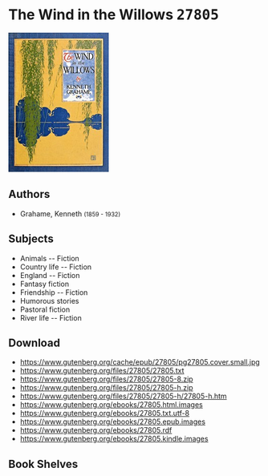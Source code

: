 # The Wind in the Willows <kbd>27805</kbd>

![](./cover.medium.jpg "")

## Authors


 - Grahame, Kenneth <small>(1859 - 1932)</small>

## Subjects


 - Animals -- Fiction
 - Country life -- Fiction
 - England -- Fiction
 - Fantasy fiction
 - Friendship -- Fiction
 - Humorous stories
 - Pastoral fiction
 - River life -- Fiction

## Download


 - https://www.gutenberg.org/cache/epub/27805/pg27805.cover.small.jpg
 - https://www.gutenberg.org/files/27805/27805.txt
 - https://www.gutenberg.org/files/27805/27805-8.zip
 - https://www.gutenberg.org/files/27805/27805-h.zip
 - https://www.gutenberg.org/files/27805/27805-h/27805-h.htm
 - https://www.gutenberg.org/ebooks/27805.html.images
 - https://www.gutenberg.org/ebooks/27805.txt.utf-8
 - https://www.gutenberg.org/ebooks/27805.epub.images
 - https://www.gutenberg.org/ebooks/27805.rdf
 - https://www.gutenberg.org/ebooks/27805.kindle.images

## Book Shelves


